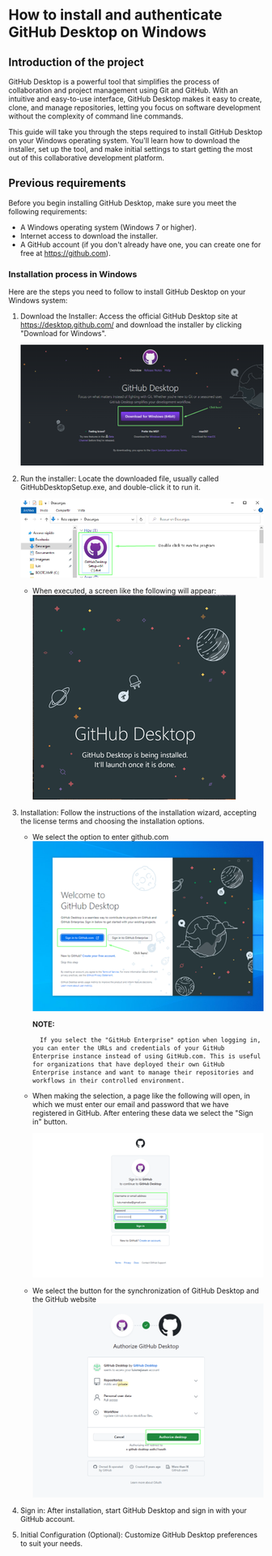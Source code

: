 # How to install and authenticate GitHub Desktop on Windows

## Introduction of the project

GitHub Desktop is a powerful tool that simplifies the process of collaboration and project management using Git and GitHub. With an intuitive and easy-to-use interface, GitHub Desktop makes it easy to create, clone, and manage repositories, letting you focus on software development without the complexity of command line commands.

This guide will take you through the steps required to install GitHub Desktop on your Windows operating system. You'll learn how to download the installer, set up the tool, and make initial settings to start getting the most out of this collaborative development platform.

## Previous requirements

Before you begin installing GitHub Desktop, make sure you meet the following requirements:

- A Windows operating system (Windows 7 or higher).
- Internet access to download the installer.
- A GitHub account (if you don't already have one, you can create one for free at https://github.com).


### Installation process in Windows

Here are the steps you need to follow to install GitHub Desktop on your Windows system:

1.  Download the Installer: Access the official GitHub Desktop site at https://desktop.github.com/ and download the installer by clicking "Download for Windows".

    ![Alt text](imgs/git_dekt_down.png)



2. Run the installer: Locate the downloaded file, usually called GitHubDesktopSetup.exe, and double-click it to run it.

    ![Alt text](imgs/download_program.png)
    - When executed, a screen like the following will appear:
    ![Alt text](imgs/git_install.png)

3. Installation: Follow the instructions of the installation wizard, accepting the license terms and choosing the installation options.
    - We select the option to enter github.com
    ![Alt text](imgs/git_init.png)

        **NOTE:**

            If you select the "GitHub Enterprise" option when logging in, you can enter the URLs and credentials of your GitHub Enterprise instance instead of using GitHub.com. This is useful for organizations that have deployed their own GitHub Enterprise instance and want to manage their repositories and workflows in their controlled environment.
    
    -  When making the selection, a page like the following will open, in which we must enter our email and password that we have registered in GitHub. After entering these data we select the "Sign in" button.

        ![!\[Alt text\](imgs/git_init.png)](imgs/Screenshot_17.png)



    - We select the button for the synchronization of GitHub Desktop and the GitHub website
         ![Alt text](imgs/Screenshot_18.png)

4. Sign in: After installation, start GitHub Desktop and sign in with your GitHub account.


5. Initial Configuration (Optional): Customize GitHub Desktop preferences to suit your needs.

